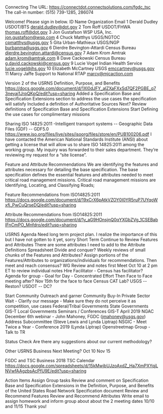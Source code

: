 
Connecting
The URL: https://connectdot.connectsolutions.com/fgdc_tsc
The call-in number: (515) 739-1285, 286074

Welcome! 
Please sign in below.
ID
Name
Organization
Email
1
Derald Dudley
USDOT/BTS
derald.dudley@dot.gov
2
Tom Roff
USDOT/FHWA
thomas.roff@dot.gov
3
Jon Gustafson
WSP USA, Inc.
jon.gustafson@wsp.com
4
Chuck Matthys
USGS/NGTOC
cpmatthys@usgs.gov
5
Gita Urban-Mathieux
USGS/NGP
burbanma@usgs.gov
6
Dierdre Bevington-Attardi
Census Bureau
dierdre.bevington.attardi@census.gov
7
Adam Krom
Amtrak
adam.krom@amtrak.com
8
Dave Cackowski
Census Bureau
g.david.cackowski@census.gov
9
Lucie Vogel
Indian Health Service
lucie.vogel@ihs.gov
10
Elizabeth McCartney
USGS
emccartney@usgs.gov
11
Marcy Jaffe
Support to National RTAP
marcy@mjcaction.com

Version 2 of the USRNS Definition, Purpose, and Benefits
https://docs.google.com/document/d/1XI0dJFY_aIZXaFXxSd7QF2PGBE_q73neyaj1JrpQKpQ/edit?usp=sharing
Added a Specification Base and Specification Extensions section to address the use cases the specification will satisfy
Included a definition of Authoritative Sources
Next?
Review definitions of Specification Base and Specification Extensions
Start Defining the use cases for complimentary missions

Sharing ISO 14825:2011 -Intelligent transport systems -- Geographic Data Files (GDF) -- GDF5.0
https://www.iso.org/files/live/sites/isoorg/files/store/en/PUB100206.pdf
I have contacted the  American National Standards Institute (ANSI) about getting a license that will allow us to share ISO 14825:2011 among the working group. My inquiry was forwarded to their sales department.  They’re reviewing my request for a “site license”.

Feature and Attribute Recommendations
We are identifying the features and attributes necessary for detailing the base specification.  The base specification defines the essential features and attributes needed to meet critical road management missions. Critical road management missions are Identifying, Locating, and Classifying Roads;

Feature Recommendations from ISO14825:2011
https://docs.google.com/document/d/19xCrX6pAtkVZOY0l0YR5ruP7UYqoWxfj_PwCuQrseDQ/edit?usp=sharing

Attribute Recommendations from ISO14825:2011
https://docs.google.com/document/d/1y_aG9HOnsjnQ0qYXGbZVg_1CSEBabIFnCmPO_Mnfdro/edit?usp=sharing

USRNS Agenda
Need long term project plan.  I realize the importance of this but I have not gotten to it yet, sorry
Short Term
Continue to Review Features and Attributes
There are some attributes I need to add to the Attribute Definitions Spreadsheet
Divide and conquer?
Weekly reviews of small chunks of the Features and Attributes?
Assign portions of the Features/Attributes to organizations/individuals for recommendations.  Then meet and reach consensus?
WG Review and notes first
Meet Oct 10 at 2 pm ET to review individual notes
Hire Facilitator - Census has facilitator? 
Agenda for group - Goal for Day - Concentrated Effort
Then Face to Face meeting after?
Nov 15th for the face to face
Census CAT Lab?
USGS -- Reston?
USDOT -- DC?

Start Community Outreach and garner Community Buy-In
Private Sector
Wait - Clarify our message - Make sure they do not perceive it as competition, use cases
Federal/Tribal Governments
State Governments
GIS-T
Local Governments
Seminars / Conferences
GIS-T April 2019
NGAC December 6th webinar - John Mahoney, FGDC  (jmahoney@usgs.gov)
Address Subcommittee (Steve Lewis and Lynda Liptrap)
NSGIC - Meet Twice a Year - Conference 2019 (Lynda Liptrap)
Openstreetmap Group - Talk to TR

Status Check
Are there any suggestions about our current methodology?

Other USRNS Business
Next Meeting?
Oct 10
Nov 15

FGDC and TSC Business
2018 TSC Calendar
https://docs.google.com/spreadsheets/d/15kMwjbUJzoAxdZ_Ha7XmPXYqjLNVwfAAgzbsAcPfU9E/edit?usp=sharing

Action Items
Assign Group tasks
Review and comment on Specification Base and Specification Extensions in the Definition, Purpose, and Benefits of the United States Road Network Specification document
Review and Recommend Features
Review and Recommend Attributes
Write email to assign homework and inform group about about the 2 meeting dates 10/10 and 11/15
Thank you!
